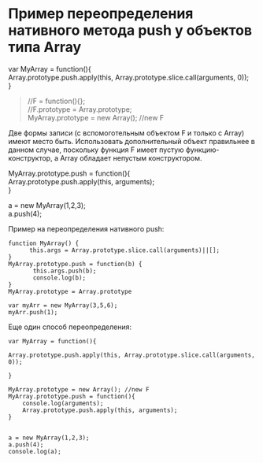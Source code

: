 # Пример переопределения нативного метода push у объектов типа Array

var MyArray = function(){   
Array.prototype.push.apply(this, Array.prototype.slice.call(arguments, 0));   
}

> //F = function(){};   
> //F.prototype = Array.prototype;   
> MyArray.prototype = new Array(); //new F 

Две формы записи (с вспомоготельным объектом F и только с Array) имеют место быть. Использовать дополнительный объект правильнее в данном случае, поскольку функция F имеет пустую функцию-конструктор, а Array обладает непустым конструктором. 

MyArray.prototype.push = function(){   
Array.prototype.push.apply(this, arguments);   
}

a = new MyArray(1,2,3);   
a.push(4);

Пример на переопределения нативного push:

    function MyArray() { 
          this.args = Array.prototype.slice.call(arguments)||[]; 
    }
    MyArray.prototype.push = function(b) {
           this.args.push(b);
           console.log(b);
    }
    MyArray.prototype = Array.prototype
    
    var myArr = new MyArray(3,5,6);
    myArr.push(1);
    

Еще один способ переопределения:

    var MyArray = function(){
    
    Array.prototype.push.apply(this, Array.prototype.slice.call(arguments, 0));
    
    }
    
    MyArray.prototype = new Array(); //new F
    MyArray.prototype.push = function(){
        console.log(arguments);
        Array.prototype.push.apply(this, arguments);   
    }
    
    
    a = new MyArray(1,2,3);
    a.push(4);
    console.log(a);